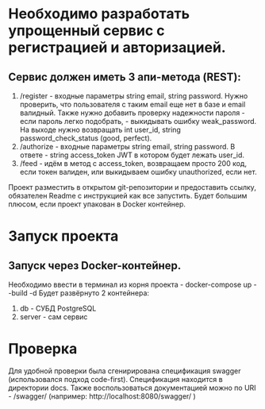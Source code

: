 # Необходимо разработать упрощенный сервис с регистрацией и авторизацией.

## Сервис должен иметь 3 апи-метода (REST):
1. /register -  входные параметры string email, string password. Нужно проверить, что пользователя с таким email еще нет в базе и email валидный. Также нужно добавить проверку надежности пароля - если пароль легко подобрать, - выкидывать ошибку weak_password. На выходе нужно возвращать int user_id, string password_check_status (good, perfect).
2. /authorize - входные параметры string email, string password. В ответе - string access_token JWT в котором будет лежать user_id.
3. /feed - идём в метод с access_token, возвращаем просто 200 код, если токен валиден, или выкидываем ошибку unauthorized, если нет.

Проект разместить в открытом git-репозитории и предоставить ссылку, обязателен Readme с инструкцией как все запустить. Будет большим плюсом, если проект упакован в Docker контейнер.

# Запуск проекта

## Запуск через Docker-контейнер.
Необходимо ввести в терминал из корня проекта - docker-compose up --build -d
Будет развёрнуто 2 контейнера:
1. db - СУБД PostgreSQL
2. server - сам сервис 

# Проверка

Для удобной проверки была сгенирирована спецификация swagger (использовался подход code-first). Спецификация находится в директории docs. Также воспользоваться документацией можно по URI - /swagger/ (например: http://localhost:8080/swagger/ )